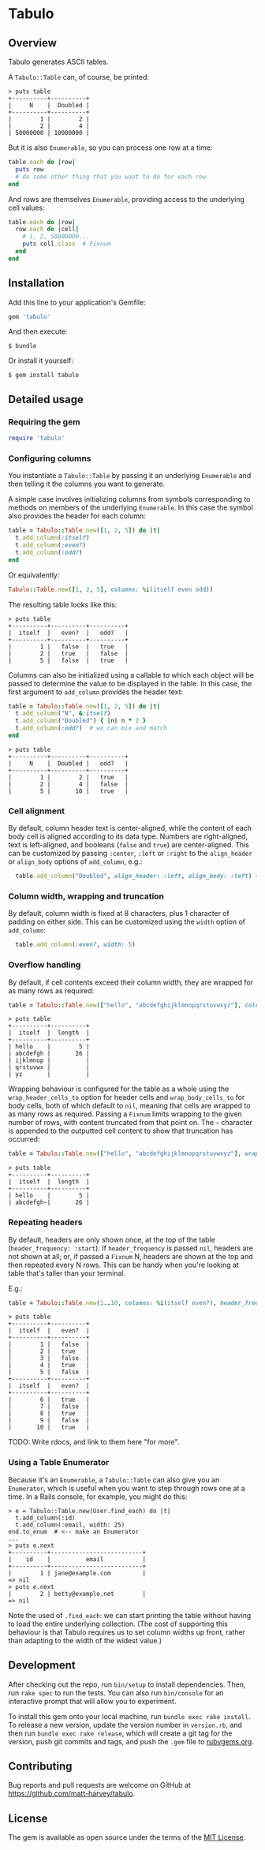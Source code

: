 # Tabulo

## Overview

Tabulo generates ASCII tables.

A `Tabulo::Table` can, of course, be printed:

```
> puts table
+----------+----------+
|     N    |  Doubled |
+----------+----------+
|        1 |        2 |
|        2 |        4 |
| 50000000 | 10000000 |
```

But it is also `Enumerable`, so you can process one row at a time:

```ruby
table.each do |row|
  puts row
  # do some other thing that you want to do for each row
end
```

And rows are themselves `Enumerable`, providing access to the underlying cell values:

```ruby
table.each do |row|
  row.each do |cell|
    # 1, 2, 50000000...
    puts cell.class  # Fixnum
  end
end
```

## Installation

Add this line to your application's Gemfile:

```ruby
gem 'tabulo'
```

And then execute:

    $ bundle

Or install it yourself:

    $ gem install tabulo

## Detailed usage

### Requiring the gem

```ruby
require 'tabulo'
```

### Configuring columns

You instantiate a `Tabulo::Table` by passing it an underlying `Enumerable` and then telling it
the columns you want to generate.

A simple case involves initializing columns from symbols corresponding to methods on members of the
underlying `Enumerable`. In this case the symbol also provides the header for each column:

```ruby
table = Tabulo::Table.new([1, 2, 5]) do |t|
  t.add_column(:itself)
  t.add_column(:even?)
  t.add_column(:odd?)
end
```

Or equivalently:

```ruby
Tabulo::Table.new([1, 2, 5], columns: %i(itself even odd))
```

The resulting table looks like this:

```
> puts table
+----------+----------+----------+
|  itself  |   even?  |   odd?   |
+----------+----------+----------+
|        1 |   false  |   true   |
|        2 |   true   |   false  |
|        5 |   false  |   true   |
```

Columns can also be initialized using a callable to which each object will be passed to determine
the value to be displayed in the table. In this case, the first argument to `add_column` provides
the header text:

```ruby
table = Tabulo::Table.new([1, 2, 5]) do |t|
  t.add_column("N", &:itself)
  t.add_column("Doubled") { |n| n * 2 }
  t.add_column(:odd?)  # we can mix and match
end
```

```
> puts table
+----------+----------+----------+
|     N    |  Doubled |   odd?   |
+----------+----------+----------+
|        1 |        2 |   true   |
|        2 |        4 |   false  |
|        5 |       10 |   true   |
```

### Cell alignment

By default, column header text is center-aligned, while the content of each body cell is aligned
according to its data type. Numbers are right-aligned, text is left-aligned, and booleans (`false`
and `true`) are center-aligned. This can be customized by passing `:center`, `:left` or `:right` to
the `align_header` or `align_body` options of `add_column`, e.g.:

```ruby
  table.add_column("Doubled", align_header: :left, align_body: :left) { |n| n * 2 }
```

### Column width, wrapping and truncation

By default, column width is fixed at 8 characters, plus 1 character of padding on either side.
This can be customized using the `width` option of `add_column`:

```ruby
  table.add_column(:even?, width: 5)
```

### Overflow handling

By default, if cell contents exceed their column width, they are wrapped for as many rows as
required:

```ruby
table = Tabulo::Table.new(["hello", "abcdefghijklmnopqrstuvwxyz"], columns: %i(itself length))
```

```
> puts table
+----------+----------+
|  itself  |  length  |
+----------+----------+
| hello    |        5 |
| abcdefgh |       26 |
| ijklmnop |          |
| qrstuvwx |          |
| yz       |          |
```

Wrapping behaviour is configured for the table as a whole using the `wrap_header_cells_to` option
for header cells and `wrap_body_cells_to` for body cells, both of which default to `nil`, meaning
that cells are wrapped to as many rows as required. Passing a `Fixnum` limits wrapping to the given
number of rows, with content truncated from that point on. The `~` character is appended to the
outputted cell content to show that truncation has occurred:

```ruby
table = Tabulo::Table.new(["hello", "abcdefghijklmnopqrstuvwxyz"], wrap_body_cells_to: 1, columns: %i(itself length))
```

```
> puts table
+----------+----------+
|  itself  |  length  |
+----------+----------+
| hello    |        5 |
| abcdefgh~|       26 |
```

### Repeating headers

By default, headers are only shown once, at the top of the table (`header_frequency: :start`). If
`header_frequency` is passed `nil`, headers are not shown at all; or, if passed a `Fixnum` N,
headers are shown at the top and then repeated every N rows. This can be handy when you're looking
at table that's taller than your terminal.

E.g.:

```ruby
table = Tabulo::Table.new(1..10, columns: %i(itself even?), header_frequency: 5)
```

```
> puts table
+----------+----------+
|  itself  |   even?  |
+----------+----------+
|        1 |   false  |
|        2 |   true   |
|        3 |   false  |
|        4 |   true   |
|        5 |   false  |
+----------+----------+
|  itself  |   even?  |
+----------+----------+
|        6 |   true   |
|        7 |   false  |
|        8 |   true   |
|        9 |   false  |
|       10 |   true   |
```

TODO: Write rdocs, and link to them here "for more".

### Using a Table Enumerator

Because it's an `Enumerable`, a `Tabulo::Table` can also give you an `Enumerator`,
which is useful when you want to step through rows one at a time. In a Rails console,
for example, you might do this:

```
> e = Tabulo::Table.new(User.find_each) do |t|
  t.add_column(:id)
  t.add_column(:email, width: 25)
end.to_enum  # <-- make an Enumerator
...
> puts e.next
+----------+--------------------------+
|    id    |          email           |
+----------+--------------------------+
|        1 | jane@example.com         |
=> nil
> puts e.next
|        2 | betty@example.net        |
=> nil
```

Note the used of `.find_each`: we can start printing the table without having to load the entire
underlying collection. (The cost of supporting this behaviour is that Tabulo requires us to set
column widths up front, rather than adapting to the width of the widest value.)

## Development

After checking out the repo, run `bin/setup` to install dependencies. Then, run `rake spec` to run
the tests. You can also run `bin/console` for an interactive prompt that will allow you to
experiment.

To install this gem onto your local machine, run `bundle exec rake install`. To release a new
version, update the version number in `version.rb`, and then run `bundle exec rake release`, which
will create a git tag for the version, push git commits and tags, and push the `.gem` file to
[rubygems.org](https://rubygems.org).

## Contributing

Bug reports and pull requests are welcome on GitHub at https://github.com/matt-harvey/tabulo.

## License

The gem is available as open source under the terms of the [MIT
License](http://opensource.org/licenses/MIT).

